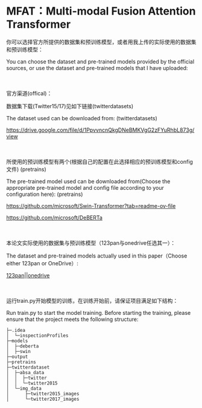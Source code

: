 # MFAT：Multi-modal Fusion Attention Transformer

你可以选择官方所提供的数据集和预训练模型，或者用我上传的实际使用的数据集和预训练模型：

You can choose the dataset and pre-trained models provided by the official sources, or use the dataset and pre-trained models that I have uploaded:

<br><br>
官方渠道(offical)：

数据集下载(Twitter15/17)见如下链接(twitterdatasets)  

The dataset used can be downloaded from:  (twitterdatasets)  

https://drive.google.com/file/d/1PpvvncnQkgDNeBMKVgG2zFYuRhbL873g/view

<br><br>
所使用的预训练模型有两个(根据自己的配置在此选择相应的预训练模型和config文件)  (pretrains)

The pre-trained model used can be downloaded from(Choose the appropriate pre-trained model and config file according to your configuration here):  (pretrains)

https://github.com/microsoft/Swin-Transformer?tab=readme-ov-file  

https://github.com/microsoft/DeBERTa  

<br><br>
本论文实际使用的数据集与预训练模型（123pan与onedrive任选其一）：

The dataset and pre-trained models actually used in this paper（Choose either 123pan or OneDrive）:

[123pan](https://www.123pan.com/s/f3giVv-JKS3H.html)||[onedrive](https://1drv.ms/f/s!Akl56EV1csnmokSrk4mguoLljFqN?e=G060F7)

<br><br>
运行train.py开始模型的训练，在训练开始前，请保证项目满足如下结构：

Run train.py to start the model training. Before starting the training, please ensure that the project meets the following structure:
```
├─.idea
│  └─inspectionProfiles
├─models
│  ├─deberta
│  ├─swin
├─output
├─pretrains
├─twitterdataset
│  ├─absa_data
│  │  ├─twitter
│  │  └─twitter2015
│  └─img_data
│      ├─twitter2015_images
│      └─twitter2017_images
```

